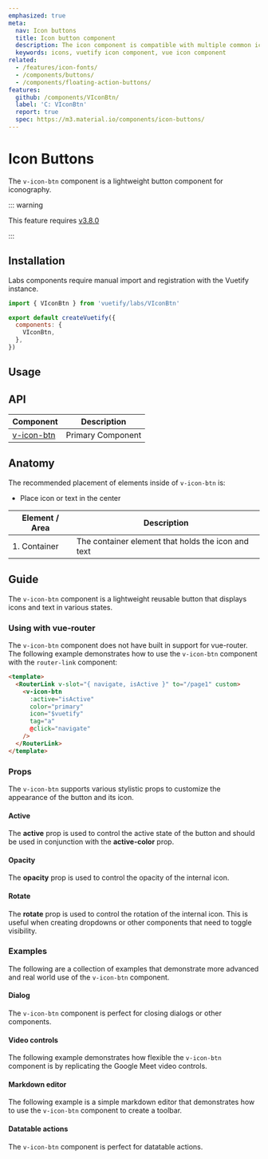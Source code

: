 ```yaml
---
emphasized: true
meta:
  nav: Icon buttons
  title: Icon button component
  description: The icon component is compatible with multiple common icon fonts such as Material Design Icons, Font Awesome and more.
  keywords: icons, vuetify icon component, vue icon component
related:
  - /features/icon-fonts/
  - /components/buttons/
  - /components/floating-action-buttons/
features:
  github: /components/VIconBtn/
  label: 'C: VIconBtn'
  report: true
  spec: https://m3.material.io/components/icon-buttons/
---
```


# Icon Buttons

The `v-icon-btn` component is a lightweight button component for iconography.

<PageFeatures />

::: warning

This feature requires [v3.8.0](/getting-started/release-notes/?version=v3.8.0)

:::

## Installation

Labs components require manual import and registration with the Vuetify instance.

```js { resource="src/plugins/vuetify.js" }
import { VIconBtn } from 'vuetify/labs/VIconBtn'

export default createVuetify({
  components: {
    VIconBtn,
  },
})
```

## Usage

<ExamplesUsage name="v-icon-btn" />

<PromotedEntry />

## API

| Component | Description |
| - | - |
| [v-icon-btn](/api/v-icon-btn/) | Primary Component |

<ApiInline hide-links />

## Anatomy

The recommended placement of elements inside of `v-icon-btn` is:

* Place icon or text in the center

| Element / Area | Description |
| - | - |
| 1. Container | The container element that holds the icon and text |

## Guide

The `v-icon-btn` component is a lightweight reusable button that displays icons and text in various states.

### Using with vue-router

The `v-icon-btn` component does not have built in support for vue-router. The following example demonstrates how to use the `v-icon-btn` component with the `router-link` component:

```html
<template>
  <RouterLink v-slot="{ navigate, isActive }" to="/page1" custom>
    <v-icon-btn
      :active="isActive"
      color="primary"
      icon="$vuetify"
      tag="a"
      @click="navigate"
    />
  </RouterLink>
</template>
```

### Props

The `v-icon-btn` supports various stylistic props to customize the appearance of the button and its icon.

#### Active

The **active** prop is used to control the active state of the button and should be used in conjunction with the **active-color** prop.

<ExamplesExample file="v-icon-btn/prop-active" />

#### Opacity

The **opacity** prop is used to control the opacity of the internal icon.

<ExamplesExample file="v-icon-btn/prop-opacity" />

#### Rotate

The **rotate** prop is used to control the rotation of the internal icon. This is useful when creating dropdowns or other components that need to toggle visibility.

<ExamplesExample file="v-icon-btn/prop-rotate" />

### Examples

The following are a collection of examples that demonstrate more advanced and real world use of the `v-icon-btn` component.

#### Dialog

The `v-icon-btn` component is perfect for closing dialogs or other components.

<ExamplesExample file="v-icon-btn/misc-dialog" />

#### Video controls

The following example demonstrates how flexible the `v-icon-btn` component is by replicating the Google Meet video controls.

<ExamplesExample file="v-icon-btn/misc-video-controls" />

#### Markdown editor

The following example is a simple markdown editor that demonstrates how to use the `v-icon-btn` component to create a toolbar.

<ExamplesExample file="v-icon-btn/misc-markdown-editor" />

#### Datatable actions

The `v-icon-btn` component is perfect for datatable actions.

<ExamplesExample file="v-icon-btn/misc-table-actions" />
